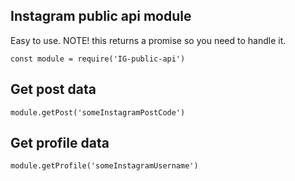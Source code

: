 ## Instagram public api module

Easy to use. NOTE! this returns a promise so you need to handle it.

`const module = require('IG-public-api')`

## Get post data

```
module.getPost('someInstagramPostCode')
```

## Get profile data

```
module.getProfile('someInstagramUsername')
```